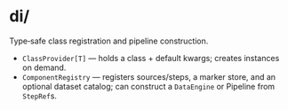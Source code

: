 # di/

Type‑safe class registration and pipeline construction.
- `ClassProvider[T]` — holds a class + default kwargs; creates instances on demand.
- `ComponentRegistry` — registers sources/steps, a marker store, and an optional dataset catalog; can construct a `DataEngine` or Pipeline from `StepRef`s.
